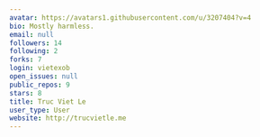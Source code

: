 ```yaml
---
avatar: https://avatars1.githubusercontent.com/u/3207404?v=4
bio: Mostly harmless.
email: null
followers: 14
following: 2
forks: 7
login: vietexob
open_issues: null
public_repos: 9
stars: 8
title: Truc Viet Le
user_type: User
website: http://trucvietle.me
---
```


